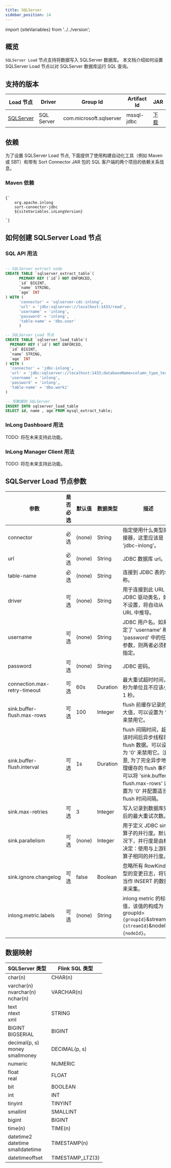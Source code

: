 ```yaml
---
title: SQLServer
sidebar_position: 14
---
```


import {siteVariables} from '../../version';

## 概览

`SQLServer Load` 节点支持将数据写入 SQLServer 数据库。 本文档介绍如何设置 SQLServer Load 节点以对 SQLServer 数据库运行 SQL 查询。

## 支持的版本

| Load 节点                | Driver | Group Id | Artifact Id | JAR |                                                                                                                                                                                                                                                                                                                                                                                       
|--------------------------|--------|----------|-------------|-----|
| [SQLServer](./sqlserver.md) | SQL Server  | com.microsoft.sqlserver | mssql-jdbc | [下载](https://mvnrepository.com/artifact/com.microsoft.sqlserver/mssql-jdbc) |

## 依赖

为了设置 SQLServer Load 节点, 下面提供了使用构建自动化工具（例如 Maven 或 SBT）和带有 Sort Connector JAR 包的 SQL 客户端的两个项目的依赖关系信息。

### Maven 依赖

<pre><code parentName="pre">
{`<dependency>
    <groupId>org.apache.inlong</groupId>
    <artifactId>sort-connector-jdbc</artifactId>
    <version>${siteVariables.inLongVersion}</version>
</dependency>
`}
</code></pre>

## 如何创建 SQLServer Load 节点

### SQL API 用法

```sql

-- SQLServer extract node
CREATE TABLE `sqlserver_extract_table`(
      PRIMARY KEY (`id`) NOT ENFORCED,
      `id` BIGINT,
      `name` STRING,
      `age` INT
) WITH (
      'connector' = 'sqlserver-cdc-inlong',
      'url' = 'jdbc:sqlserver://localhost:1433/read',
      'username' = 'inlong',
      'password' = 'inlong',
      'table-name' = 'dbo.user'
      )

-- SQLServer Load 节点
CREATE TABLE `sqlserver_load_table`(
  PRIMARY KEY (`id`) NOT ENFORCED,
  `id` BIGINT,
  `name` STRING,
  `age` INT
) WITH (
  'connector' = 'jdbc-inlong',
  'url' = 'jdbc:sqlserver://localhost:1433;databaseName=column_type_test',
  'username' = 'inlong',
  'password' = 'inlong',
  'table-name' = 'dbo.work1'
)

-- 写数据到 SQLServer
INSERT INTO sqlserver_load_table 
SELECT id, name , age FROM mysql_extract_table;  

```

### InLong Dashboard 用法

TODO: 将在未来支持此功能。

### InLong Manager Client 用法

TODO: 将在未来支持此功能。

## SQLServer Load 节点参数

| 参数 | 是否必选 | 默认值 | 数据类型 | 描述                                                                                                                                   |
|---------|----------|---------|------|--------------------------------------------------------------------------------------------------------------------------------------|
| connector | 必选 | (none) | String | 指定使用什么类型的连接器，这里应该是 'jdbc-inlong'。                                                                                                    |
| url | 必选 | (none) | String | JDBC 数据库 url。                                                                                                                        |
| table-name | 必选 | (none) | String | 连接到 JDBC 表的名称。                                                                                                                       |
| driver | 可选 | (none) | String | 用于连接到此 URL 的 JDBC 驱动类名，如果不设置，将自动从 URL 中推导。                                                                                           |
| username | 可选 | (none) | String | JDBC 用户名。如果指定了 'username' 和 'password' 中的任一参数，则两者必须都被指定。                                                                             |
| password | 可选 | (none) | String | JDBC 密码。                                                                                                                             |
| connection.max-retry-timeout | 可选 | 60s | Duration | 最大重试超时时间，以秒为单位且不应该小于 1 秒。                                                                                                            |
| sink.buffer-flush.max-rows | 可选 | 100 | Integer | flush 前缓存记录的最大值，可以设置为 '0' 来禁用它。                                                                                                      |
| sink.buffer-flush.interval | 可选 | 1s | Duration | flush 间隔时间，超过该时间后异步线程将 flush 数据。可以设置为 '0' 来禁用它。注意, 为了完全异步地处理缓存的 flush 事件，可以将 'sink.buffer-flush.max-rows' 设置为 '0' 并配置适当的 flush 时间间隔。 |
| sink.max-retries | 可选 | 3 | Integer | 写入记录到数据库失败后的最大重试次数。                                                                                                                  |
| sink.parallelism | 可选 | (none) | Integer | 用于定义 JDBC sink 算子的并行度。默认情况下，并行度是由框架决定：使用与上游链式算子相同的并行度。                                                                               |
| sink.ignore.changelog | 可选 | false | Boolean | 忽略所有 RowKind 类型的变更日志，将它们当作 INSERT 的数据来采集。                                                                                            |
| inlong.metric.labels | 可选 | (none) | String | inlong metric 的标签值，该值的构成为 groupId=`{groupId}`&streamId=`{streamId}`&nodeId=`{nodeId}`。                                               |

## 数据映射

| SQLServer 类型 | Flink SQL 类型 |
|----------------|----------------|
| char(n)       | CHAR(n)        |
| varchar(n) <br/> nvarchar(n) <br/> nchar(n) | VARCHAR(n) |
| text <br/> ntext <br/> xml | STRING |
| BIGINT <br/> BIGSERIAL | BIGINT |
| decimal(p, s) <br/> money <br/> smallmoney | DECIMAL(p, s) |
| numeric  | NUMERIC |
| float <br/> real | FLOAT |
| bit | BOOLEAN |
| int | INT |
| tinyint | TINYINT |
| smallint | SMALLINT |
| bigint | BIGINT |
| time(n) | TIME(n) |
| datetime2 <br/> datetime <br/> smalldatetime | TIMESTAMP(n) |
| datetimeoffset | TIMESTAMP_LTZ(3) |